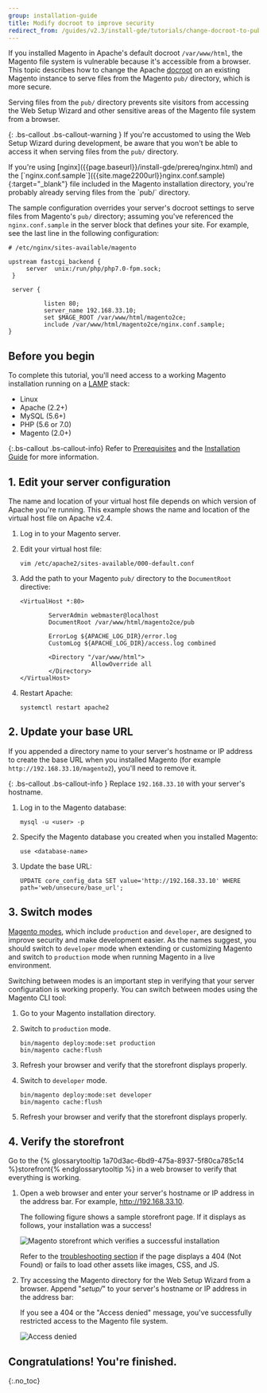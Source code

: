 ```yaml
---
group: installation-guide
title: Modify docroot to improve security
redirect_from: /guides/v2.3/install-gde/tutorials/change-docroot-to-pub.html
---
```


If you installed Magento in Apache's default docroot `/var/www/html`, the Magento file system is vulnerable because it's accessible from a browser. This topic describes how to change the Apache [docroot]({{page.baseurl}}/install/basics/docroot.html) on an existing Magento instance to serve files from the Magento `pub/` directory, which is more secure.

Serving files from the `pub/` directory prevents site visitors from accessing the Web Setup Wizard and other sensitive areas of the Magento file system from a browser.

{: .bs-callout .bs-callout-warning }
If you're accustomed to using the Web Setup Wizard during development, be aware that you won't be able to access it when serving files from the `pub/` directory.

<div class="bs-callout bs-callout-tip" markdown="1">
If you're using [nginx]({{page.baseurl}}/install-gde/prereq/nginx.html) and the [`nginx.conf.sample`]({{site.mage2200url}}nginx.conf.sample){:target="_blank"} file included in the Magento installation directory, you're probably already serving files from the `pub/` directory.

The sample configuration overrides your server's docroot settings to serve files from Magento's `pub/` directory; assuming you've referenced the `nginx.conf.sample` in the server block that defines your site. For example, see the last line in the following configuration:

```
# /etc/nginx/sites-available/magento

upstream fastcgi_backend {
     server  unix:/run/php/php7.0-fpm.sock;
 }

 server {

          listen 80;
          server_name 192.168.33.10;
          set $MAGE_ROOT /var/www/html/magento2ce;
          include /var/www/html/magento2ce/nginx.conf.sample;
}
```

</div>

## Before you begin

To complete this tutorial, you'll need access to a working Magento installation running on a [LAMP](https://en.wikipedia.org/wiki/LAMP_(software_bundle)) stack:

* Linux
* Apache (2.2+)
* MySQL (5.6+)
* PHP (5.6 or 7.0)
* Magento (2.0+)

{:.bs-callout .bs-callout-info}
Refer to [Prerequisites]({{page.baseurl}}/install/getting-started/prerequisites.html) and the [Installation Guide]({{page.baseurl}}/install/getting-started.html) for more information.

## 1. Edit your server configuration

The name and location of your virtual host file depends on which version of Apache you're running. This example shows the name and location of the virtual host file on Apache v2.4.

1. Log in to your Magento server.
2. Edit your virtual host file:

   ```
   vim /etc/apache2/sites-available/000-default.conf
   ```

3. Add the path to your Magento `pub/` directory to the `DocumentRoot` directive:

   ```
   <VirtualHost *:80>

           ServerAdmin webmaster@localhost
           DocumentRoot /var/www/html/magento2ce/pub

           ErrorLog ${APACHE_LOG_DIR}/error.log
           CustomLog ${APACHE_LOG_DIR}/access.log combined

           <Directory "/var/www/html">
                       AllowOverride all
           </Directory>
   </VirtualHost>
   ```

4. Restart Apache:

   ```
   systemctl restart apache2  
   ```

## 2. Update your base URL

If you appended a directory name to your server's hostname or IP address to create the base URL when you installed Magento (for example `http://192.168.33.10/magento2`), you'll need to remove it.

{: .bs-callout .bs-callout-info }
Replace `192.168.33.10` with your server's hostname.

1. Log in to the Magento database:

   ```
   mysql -u <user> -p
   ```

2. Specify the Magento database you created when you installed Magento:

   ```
   use <database-name>
   ```

3. Update the base URL:

   ```
   UPDATE core_config_data SET value='http://192.168.33.10' WHERE path='web/unsecure/base_url';
   ```

## 3. Switch modes

[Magento modes]({{page.baseurl}}/configure/application-initialization/magento-modes.html), which include `production` and `developer`, are designed to improve security and make development easier. As the names suggest, you should switch to `developer` mode when extending or customizing Magento and switch to `production` mode when running Magento in a live environment.

Switching between modes is an important step in verifying that your server configuration is working properly. You can switch between modes using the Magento CLI tool:

1. Go to your Magento installation directory.
2. Switch to `production` mode.

   ```
   bin/magento deploy:mode:set production
   bin/magento cache:flush
   ```

3. Refresh your browser and verify that the storefront displays properly.
4. Switch to `developer` mode.

   ```
   bin/magento deploy:mode:set developer
   bin/magento cache:flush
   ```

5. Refresh your browser and verify that the storefront displays properly.

## 4. Verify the storefront

Go to the {% glossarytooltip 1a70d3ac-6bd9-475a-8937-5f80ca785c14 %}storefront{% endglossarytooltip %} in a web browser to verify that everything is working.

1. Open a web browser and enter your server's hostname or IP address in the address bar. For example, <http://192.168.33.10>.

   The following figure shows a sample storefront page. If it displays as follows, your installation was a success!

   ![Magento storefront which verifies a successful installation]({{site.baseurl}}/static/images/install-success_store.png)

   Refer to the [troubleshooting section]({{page.baseurl}}/install/troubleshooting/access/no-styles-images.html) if the page displays a 404 (Not Found) or fails to load other assets like images, CSS, and JS.

2. Try accessing the Magento directory for the Web Setup Wizard from a browser. Append "_setup/_" to your server's hostname or IP address in the address bar:

   If you see a 404 or the "Access denied" message, you've successfully restricted access to the Magento file system.

   ![Access denied]({{site.baseurl}}/static/images/access-denied.png)

## Congratulations! You're finished.

{:.no_toc}

